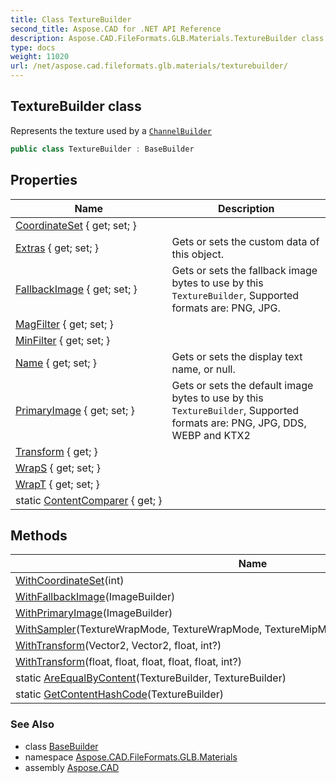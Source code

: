 ```yaml
---
title: Class TextureBuilder
second_title: Aspose.CAD for .NET API Reference
description: Aspose.CAD.FileFormats.GLB.Materials.TextureBuilder class. Represents the texture used by a ChannelBuilder
type: docs
weight: 11020
url: /net/aspose.cad.fileformats.glb.materials/texturebuilder/
---
```

## TextureBuilder class

Represents the texture used by a [`ChannelBuilder`](../channelbuilder/)

```csharp
public class TextureBuilder : BaseBuilder
```

## Properties

| Name | Description |
| --- | --- |
| [CoordinateSet](../../aspose.cad.fileformats.glb.materials/texturebuilder/coordinateset/) { get; set; } |  |
| [Extras](../../aspose.cad.fileformats.glb.geometry/basebuilder/extras/) { get; set; } | Gets or sets the custom data of this object. |
| [FallbackImage](../../aspose.cad.fileformats.glb.materials/texturebuilder/fallbackimage/) { get; set; } | Gets or sets the fallback image bytes to use by this `TextureBuilder`, Supported formats are: PNG, JPG. |
| [MagFilter](../../aspose.cad.fileformats.glb.materials/texturebuilder/magfilter/) { get; set; } |  |
| [MinFilter](../../aspose.cad.fileformats.glb.materials/texturebuilder/minfilter/) { get; set; } |  |
| [Name](../../aspose.cad.fileformats.glb.geometry/basebuilder/name/) { get; set; } | Gets or sets the display text name, or null. |
| [PrimaryImage](../../aspose.cad.fileformats.glb.materials/texturebuilder/primaryimage/) { get; set; } | Gets or sets the default image bytes to use by this `TextureBuilder`, Supported formats are: PNG, JPG, DDS, WEBP and KTX2 |
| [Transform](../../aspose.cad.fileformats.glb.materials/texturebuilder/transform/) { get; } |  |
| [WrapS](../../aspose.cad.fileformats.glb.materials/texturebuilder/wraps/) { get; set; } |  |
| [WrapT](../../aspose.cad.fileformats.glb.materials/texturebuilder/wrapt/) { get; set; } |  |
| static [ContentComparer](../../aspose.cad.fileformats.glb.materials/texturebuilder/contentcomparer/) { get; } |  |

## Methods

| Name | Description |
| --- | --- |
| [WithCoordinateSet](../../aspose.cad.fileformats.glb.materials/texturebuilder/withcoordinateset/)(int) |  |
| [WithFallbackImage](../../aspose.cad.fileformats.glb.materials/texturebuilder/withfallbackimage/)(ImageBuilder) |  |
| [WithPrimaryImage](../../aspose.cad.fileformats.glb.materials/texturebuilder/withprimaryimage/)(ImageBuilder) |  |
| [WithSampler](../../aspose.cad.fileformats.glb.materials/texturebuilder/withsampler/)(TextureWrapMode, TextureWrapMode, TextureMipMapFilter, TextureInterpolationFilter) |  |
| [WithTransform](../../aspose.cad.fileformats.glb.materials/texturebuilder/withtransform/#withtransform_1)(Vector2, Vector2, float, int?) |  |
| [WithTransform](../../aspose.cad.fileformats.glb.materials/texturebuilder/withtransform/#withtransform)(float, float, float, float, float, int?) |  |
| static [AreEqualByContent](../../aspose.cad.fileformats.glb.materials/texturebuilder/areequalbycontent/)(TextureBuilder, TextureBuilder) |  |
| static [GetContentHashCode](../../aspose.cad.fileformats.glb.materials/texturebuilder/getcontenthashcode/)(TextureBuilder) |  |

### See Also

* class [BaseBuilder](../../aspose.cad.fileformats.glb.geometry/basebuilder/)
* namespace [Aspose.CAD.FileFormats.GLB.Materials](../../aspose.cad.fileformats.glb.materials/)
* assembly [Aspose.CAD](../../)


